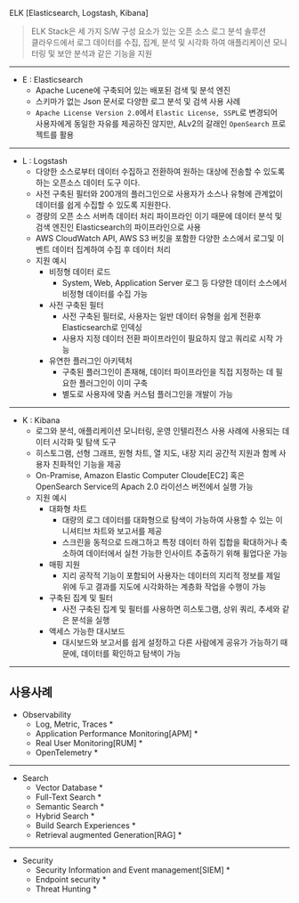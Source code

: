 ELK [Elasticsearch, Logstash, Kibana]
> ELK Stack은 세 가지 S/W 구성 요소가 있는 오픈 소스 로그 분석 솔루션  
> 클라우드에서 로그 데이터를 수집, 집계, 분석 및 시각화 하여 애플리케이션 모니터링 및 보안 분석과 같은 기능을 지원

---
* E : Elasticsearch
  * Apache Lucene에 구축되어 있는 배포된 검색 및 분석 엔진
  * 스키마가 없는 Json 문서로 다양한 로그 분석 및 검색 사용 사례
  * `Apache License Version 2.0`에서 `Elastic License, SSPL`로 변경되어  
    사용자에게 동일한 자유를 제공하진 않지만, ALv2의 갈래인 `OpenSearch` 프로젝트를 활용
---
* L : Logstash
  * 다양한 소스로부터 데이터 수집하고 전환하여 원하는 대상에 전송할 수 있도록 하는 오픈소스 데이터 도구 이다.
  * 사전 구축된 필터와 200개의 플러그인으로 사용자가 소스나 유형에 관계없이 데이터를 쉽게 수집할 수 있도록 지원한다.
  * 경량의 오픈 소스 서버측 데이터 처리 파이프라인 이기 때문에 데이터 분석 및 검색 엔진인 Elasticsearch의 파이프라인으로 사용
  * AWS CloudWatch API, AWS S3 버킷을 포함한 다양한 소스에서 로그및 이벤트 데이터 집계하여 수집 후 데이터 처리
  * 지원 예시
    * 비정형 데이터 로드
      * System, Web, Application Server 로그 등 다양한 데이터 소스에서 비정형 데이터를 수집 가능
    * 사전 구축된 필터
      * 사전 구축된 필터로, 사용자는 일반 데이터 유형을 쉽게 전환후 Elasticsearch로 인덱싱
      * 사용자 지정 데이터 전환 파이프라인이 필요하지 않고 쿼리로 시작 가능
    * 유연한 플러그인 아키텍처
      * 구축된 플러그인이 존재해, 데이터 파이프라인을 직접 지정하는 데 필요한 플러그인이 이미 구축
      * 별도로 사용자에 맞춤 커스텀 플러그인을 개발이 가능
---
* K : Kibana
  * 로그와 분석, 애플리케이션 모니터링, 운영 인텔리전스 사용 사례에 사용되는 데이터 시각화 및 탐색 도구
  * 히스토그램, 선형 그래프, 원형 차트, 열 지도, 내장 지리 공간적 지원과 함께 사용자 친화적인 기능을 제공
  * On-Pramise, Amazon Elastic Computer Cloude[EC2] 혹은 OpenSearch Service의 Apach 2.0 라이선스 버전에서 실행 가능
  * 지원 예시
    * 대화형 차트
      * 대량의 로그 데이터를 대화형으로 탐색이 가능하여 사용할 수 있는 이니셔티브 차트와 보고서를 제공
      * 스크린을 동적으로 드래그하고 특정 데이터 하위 집합을 확대하거나 축소하여 데이터에서 실천 가능한 인사이트 추출하기 위해 휠업다운 가능
    * 매핑 지원
      * 지리 공작적 기능이 포함되어 사용자는 데이터의 지리적 정보를 제일 위에 두고 결과를 지도에 시각화하는 계층화 작업을 수행이 가능
    * 구축된 집계 및 필터
      * 사전 구축된 집계 및 필터를 사용하면 히스토그램, 상위 쿼리, 추세와 같은 분석을 실행
    * 액세스 가능한 대시보드
      * 대시보드와 보고서를 쉽게 설정하고 다른 사람에게 공유가 가능하기 때문에, 데이터를 확인하고 탐색이 가능
---
사용사례
---
* Observability
  * Log, Metric, Traces
    * 
  * Application Performance Monitoring[APM]
    * 
  * Real User Monitoring[RUM]
    * 
  * OpenTelemetry
    * 
---
* Search
  * Vector Database
    * 
  * Full-Text Search
    * 
  * Semantic Search
    * 
  * Hybrid Search
    * 
  * Build Search Experiences
    * 
  * Retrieval augmented Generation[RAG]
    * 
---
* Security
  * Security Information and Event management[SIEM]
    * 
  * Endpoint security
    * 
  * Threat Hunting
    * 